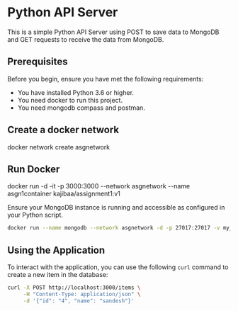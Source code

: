 
# Python API Server

This is a simple Python API Server using POST to save data to MongoDB and GET requests to receive the data from MongoDB.

## Prerequisites

Before you begin, ensure you have met the following requirements:

- You have installed Python 3.6 or higher.
- You need docker to run this project.
- You need mongodb compass and postman.
  
## Create a docker network
docker network create asgnetwork

## Run Docker
docker run -d -it -p 3000:3000 --network asgnetwork --name asgn1container kajibaa/assignment1:v1

Ensure your MongoDB instance is running and accessible as configured in your Python script.
```bash
docker run --name mongodb --network asgnetwork -d -p 27017:27017 -v my_mongo_data:/data/db mongo:latest
```
## Using the Application

To interact with the application, you can use the following `curl` command to create a new item in the database:

```bash
curl -X POST http://localhost:3000/items \
     -H "Content-Type: application/json" \
     -d '{"id": "4", "name": "sandesh"}'
